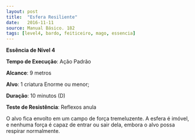 ```yaml
---
layout: post
title:  "Esfera Resiliente"
date:   2016-11-11
source: Manual Básico. 182
tags: [level4, bardo, feiticeiro, mago, essencia]
---
```


**Essência de Nível 4**

**Tempo de Execução**: Ação Padrão

**Alcance**: 9 metros

**Alvo**: 1 criatura Enorme ou menor;

**Duração**: 10 minutos (D)

**Teste de Resistência**: Reflexos anula

O alvo fica envolto em um campo de força tremeluzente. A esfera é imóvel, e nenhuma força é capaz de entrar ou sair dela, embora o alvo possa respirar normalmente.